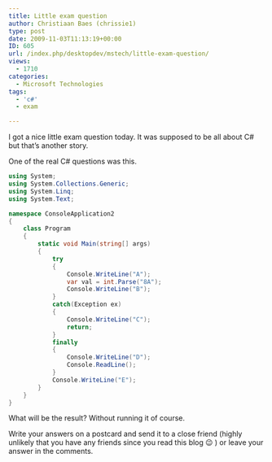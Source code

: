 ```yaml
---
title: Little exam question
author: Christiaan Baes (chrissie1)
type: post
date: 2009-11-03T11:13:19+00:00
ID: 605
url: /index.php/desktopdev/mstech/little-exam-question/
views:
  - 1710
categories:
  - Microsoft Technologies
tags:
  - 'c#'
  - exam

---
```

I got a nice little exam question today. It was supposed to be all about C# but that&#8217;s another story. 

One of the real C# questions was this.

```csharp
using System;
using System.Collections.Generic;
using System.Linq;
using System.Text;

namespace ConsoleApplication2
{
    class Program
    {
        static void Main(string[] args)
        {
            try
            {
                Console.WriteLine("A");
                var val = int.Parse("8A");
                Console.WriteLine("B");
            }
            catch(Exception ex)
            {
                Console.WriteLine("C");
                return;
            }
            finally
            {
                Console.WriteLine("D");
                Console.ReadLine();
            }
            Console.WriteLine("E");
        }
    }
}
```
What will be the result? Without running it of course.

Write your answers on a postcard and send it to a close friend (highly unlikely that you have any friends since you read this blog 😉 ) or leave your answer in the comments.